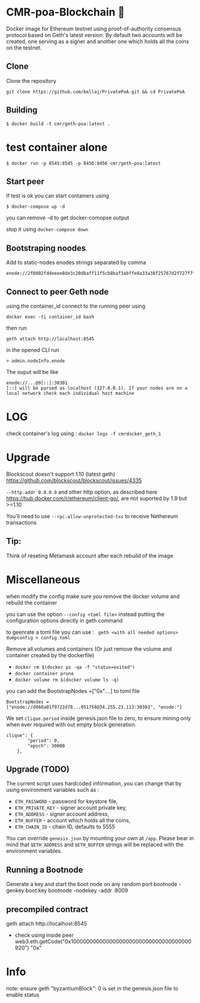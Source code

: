 # CMR-poa-Blockchain :hammer:

Docker image for Ethereum testnet using proof-of-authority consensus protocol based on Geth's latest version. By default two accounts will be created, one serving as a signer and another one which holds all the coins on the testnet.

## Clone
Clone the repository

```console
git clone https://github.com/bellaj/PrivatePoA.git && cd PrivatePoA
```
## Building

```console
$ docker build -t cmr/geth-poa:latest .
```



# test container alone
```console
$ docker run -p 8545:8545 -p 8456:8456 cmr/geth-poa:latest
```
## Start peer
If test is ok you can start containers using

```console
$ docker-compose up -d
```
you can remove -d to get docker-comopse output

stop it using `docker-compose down`

## Bootstraping noodes

Add to static-nodes enodes strings separated by comma
````
enode://2f0802fddeeee8de3c20dbaff11f5cb8baf3abffe8a33a38f25767d2f727f7fb5fda8ac192b9823466c093dd84d78b6fd460c0add591518aaf772ba2b9f5b6a6@192.168.1.11:30301,enode://...
````

## Connect to peer Geth node
using the container_id connect to the running peer using
```console
docker exec -ti container_id bash
```
then run
```
geth attach http://localhost:8545
```
in the opened CLI run
```
> admin.nodeInfo.enode
```
The ouput will be like

```
enode://...@9[::]:30301
[::] will be parsed as localhost (127.0.0.1). If your nodes are on a local network check each individual host machine
```
# LOG
check container's log using :
`docker logs -f cmrdocker_geth_1`
# Upgrade

Blockscout doesn't support 1.10 (latest geth)
https://github.com/blockscout/blockscout/issues/4335

`--http.addr 0.0.0.0` and other http option, as described here https://hub.docker.com/r/ethereum/client-go/, are not suported by 1.9 but >=1.10

You'll need to use `--rpc.allow-unprotected-txs` to receive Nethereum transactions


## Tip:
Think of reseting Metamask account after each rebuild of the image
# Miscellaneous

when modify the config make sure you remove the docker volume and rebuild the container

you can use the option `--config <toml file>` instead putting the configuration options directly in geth command

to geenrate a toml file you can use :
` geth <with all needed options> dumpconfig > config.toml`

Remove all volumes and containers (Or just remove the volume and container created by the dockerfile)
- `docker rm $(docker ps -qa -f "status=exited")`
- `docker container prune`
- `docker volume rm $(docker volume ls -q)`

you can add the BootstrapNodes =["0x"....] to toml file
```console
BootstrapNodes = ["enode://d860a01f9722d78...051758@34.255.23.113:30303", "enode:"]
```

We set `clique.period` inside genesis.json file to zero, to ensure mining only when ever required with out empty block generation.

```console
clique": {
        "period": 0,
        "epoch": 30000
    },
```

## Upgrade (TODO)

The current script uses hardcoded information, you can change that by using environment variables such as :

- `ETH_PASSWORD` - password for keystore file,
- `ETH_PRIVATE_KEY` - signer account private key,
- `ETH_ADDRESS` - signer account address,
- `ETH_BUFFER` - account which holds all the coins,
- `ETH_CHAIN_ID` - chain ID, defaults to 5555

You can override `genesis.json` by mounting your own at `/app`. Please bear in mind that `$ETH_ADDRESS` and `$ETH_BUFFER` strings will be replaced with the environment variables.

## Running a Bootnode
Generate a key and start the boot node on any random port
bootnode -genkey boot.key
bootnode -nodekey -addr :8009


## precompiled contract

geth attach http://localhost:8545
- check using inside peer
web3.eth.getCode("0x1000000000000000000000000000000000000920")
"0x"

# Info
note: ensure geth  "byzantiumBlock": 0 is set in the genesis.json file to enable status
